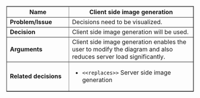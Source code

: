 <table cellpadding='5' border='1' cellspacing='0' width='650'>
<blockquote><thead>
<blockquote><tr>
<blockquote><th width='150'> Name </th>
<th>Client side image generation</th>
</blockquote></tr>
</blockquote></thead>
<tbody>
<blockquote><tr>
<blockquote><td> <b>Problem/Issue</b> </td>
<td>Decisions need to be visualized.</td>
</blockquote></tr>
<tr>
<blockquote><td> <b>Decision</b> </td>
<td>Client side image generation will be used.</td>
</blockquote></tr>
<tr>
<blockquote><td> <b>Arguments</b> </td>
<td>Client side image generation enables the user to modify the diagram and also reduces server load significantly.</td>
</blockquote></tr>
<tr>
<blockquote><td> <b>Related decisions</b> </td>
<td>
<ul>
<li><code>&lt;&lt;replaces&gt;&gt;</code> Server side image generation</li>
</ul>
</td>
</blockquote></tr>
</blockquote></tbody>
</table>